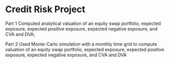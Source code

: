 Credit Risk Project
=====
Part 1 Computed analytical valuation of an equity swap portfolio, expected exposure, expected positive exposure, expected negative exposure, and CVA and DVA;  

Part 2 Used Monte-Carlo simulation with a monthly time grid to compute valuation of an equity swap portfolio, expected exposure, expected positive exposure, expected negative exposure, and CVA and DVA 
